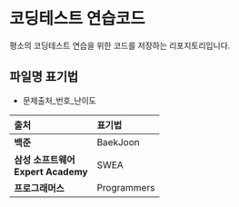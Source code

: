 # 코딩테스트 연습코드

평소의 코딩테스트 연습을 위한 코드를 저장하는 리포지토리입니다.

## 파일명 표기법
* 문제출처_번호_난이도

| 출처 | 표기법 |
| :------------ | :----------- |
| **백준** | BaekJoon |
| **삼성 소프트웨어<br/>Expert Academy** | SWEA |
| **프로그래머스** | Programmers |